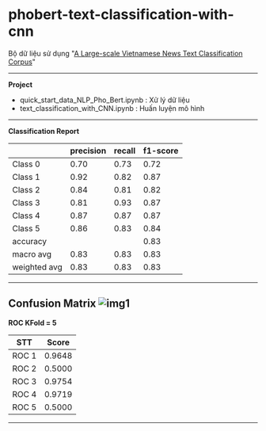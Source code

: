 # phobert-text-classification-with-cnn

Bộ dữ liệu sử dụng "[A Large-scale Vietnamese News Text Classification Corpus](https://github.com/duyvuleo/VNTC)"

---
**Project**
* quick_start_data_NLP_Pho_Bert.ipynb : Xử lý dữ liệu
* text_classification_with_CNN.ipynb : Huấn luyện mô hình
---

**Classification Report**

|            |precision |    recall | f1-score|
|------------|----------|-----------|---------|
|Class 0     |   0.70   |     0.73  |    0.72 |    
|Class 1     |   0.92   |     0.82  |    0.87 |   
|Class 2     |   0.84   |     0.81  |    0.82 |      
|Class 3     |   0.81   |     0.93  |    0.87 |      
|Class 4     |   0.87   |     0.87  |    0.87 |      
|Class 5     |   0.86   |     0.83  |    0.84 |      
|accuracy    |          |           |    0.83 |       
|macro avg   |   0.83   |     0.83  |    0.83 |      
|weighted avg|   0.83   |     0.83  |    0.83 |      

---

**Confusion Matrix**
![img1](https://raw.githubusercontent.com/DoManhQuang/phobert-text-classification-with-cnn/main/Confusion_matrix_6_class.png)
---

**ROC KFold = 5**

|STT    | Score |
|-------|-------|
|ROC 1  | 0.9648|
|ROC 2  | 0.5000|
|ROC 3  | 0.9754|
|ROC 4  | 0.9719|
|ROC 5  | 0.5000|
---


